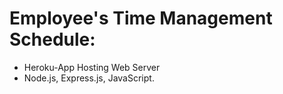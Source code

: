 # Employee's Time Management Schedule: 

- Heroku-App Hosting Web Server
- Node.js, Express.js, JavaScript.
